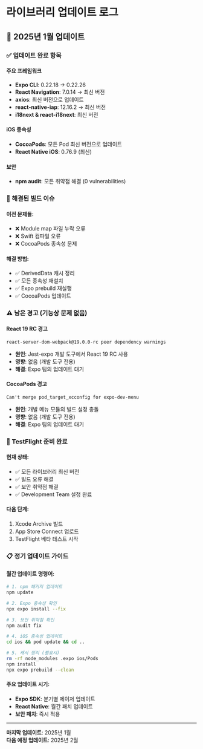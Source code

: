 # 라이브러리 업데이트 로그

## 📅 2025년 1월 업데이트

### ✅ 업데이트 완료 항목

#### 주요 프레임워크
- **Expo CLI**: 0.22.18 → 0.22.26
- **React Navigation**: 7.0.14 → 최신 버전
- **axios**: 최신 버전으로 업데이트
- **react-native-iap**: 12.16.2 → 최신 버전
- **i18next & react-i18next**: 최신 버전

#### iOS 종속성
- **CocoaPods**: 모든 Pod 최신 버전으로 업데이트
- **React Native iOS**: 0.76.9 (최신)

#### 보안
- **npm audit**: 모든 취약점 해결 (0 vulnerabilities)

### 🔧 해결된 빌드 이슈

#### 이전 문제들:
- ❌ Module map 파일 누락 오류
- ❌ Swift 컴파일 오류
- ❌ CocoaPods 종속성 문제

#### 해결 방법:
- ✅ DerivedData 캐시 정리
- ✅ 모든 종속성 재설치
- ✅ Expo prebuild 재실행
- ✅ CocoaPods 업데이트

### ⚠️ 남은 경고 (기능상 문제 없음)

#### React 19 RC 경고
```
react-server-dom-webpack@19.0.0-rc peer dependency warnings
```
- **원인**: Jest-expo 개발 도구에서 React 19 RC 사용
- **영향**: 없음 (개발 도구 전용)
- **해결**: Expo 팀의 업데이트 대기

#### CocoaPods 경고
```
Can't merge pod_target_xcconfig for expo-dev-menu
```
- **원인**: 개발 메뉴 모듈의 빌드 설정 충돌
- **영향**: 없음 (개발 도구 전용)
- **해결**: Expo 팀의 업데이트 대기

### 🚀 TestFlight 준비 완료

#### 현재 상태:
- ✅ 모든 라이브러리 최신 버전
- ✅ 빌드 오류 해결
- ✅ 보안 취약점 해결
- ✅ Development Team 설정 완료

#### 다음 단계:
1. Xcode Archive 빌드
2. App Store Connect 업로드
3. TestFlight 베타 테스트 시작

### 📋 정기 업데이트 가이드

#### 월간 업데이트 명령어:
```bash
# 1. npm 패키지 업데이트
npm update

# 2. Expo 종속성 확인
npx expo install --fix

# 3. 보안 취약점 확인
npm audit fix

# 4. iOS 종속성 업데이트
cd ios && pod update && cd ..

# 5. 캐시 정리 (필요시)
rm -rf node_modules .expo ios/Pods
npm install
npx expo prebuild --clean
```

#### 주요 업데이트 시기:
- **Expo SDK**: 분기별 메이저 업데이트
- **React Native**: 월간 패치 업데이트
- **보안 패치**: 즉시 적용

---

**마지막 업데이트**: 2025년 1월  
**다음 예정 업데이트**: 2025년 2월 